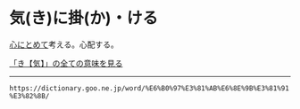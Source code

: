 # 気(き)に掛(か)・ける

[心にとめて](こころにとめる（心に留める）)考える。心配する。

[「き【気】」の全ての意味を見る](き（気）)

---
`https://dictionary.goo.ne.jp/word/%E6%B0%97%E3%81%AB%E6%8E%9B%E3%81%91%E3%82%8B/`
